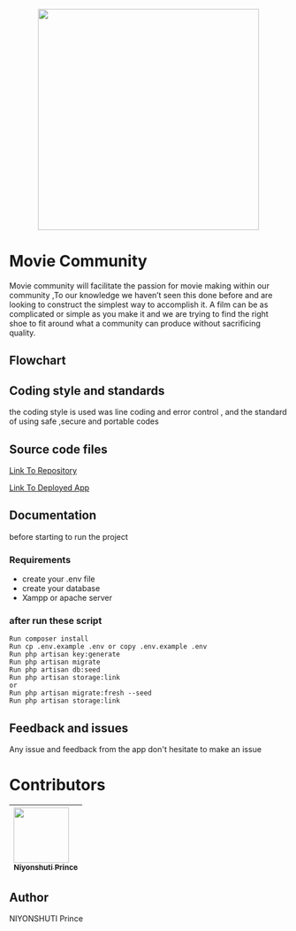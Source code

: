 <p align="center">
    <img src="https://user-images.githubusercontent.com/46887030/165627580-9bfcb2a6-5386-4337-b6c5-fdbcdc39f29d.png" width="400">
</p>

# Movie Community  

Movie community will facilitate the passion for movie making within our community ,To our knowledge we haven’t seen this done before and are looking to construct the simplest way to accomplish it.  A film can be as complicated or simple as you make it and we are trying to find the right shoe to fit around what a community can produce without sacrificing quality.

## Flowchart

## Coding style and standards

the coding style is used was line coding and error control , and the standard of using safe ,secure and portable codes

## Source code files

[Link To Repository](https://github.com/PrinceNiyonshuti/movie_community)

[Link To Deployed App](#)

## Documentation

before starting to run the project 

### Requirements

- create your .env file 
- create your database
- Xampp or apache server

### after run these script 

    Run composer install
    Run cp .env.example .env or copy .env.example .env
    Run php artisan key:generate
    Run php artisan migrate
    Run php artisan db:seed
    Run php artisan storage:link
    or
    Run php artisan migrate:fresh --seed
    Run php artisan storage:link

## Feedback and issues

Any issue and feedback from the app don't hesitate to make an issue

# Contributors

| [<img src="https://github.com/PrinceNiyonshuti.png" width="100px;"><br><sub><b>Niyonshuti Prince</b></sub>](https://github.com/PrinceNiyonshuti) |
| :------------------------------------------------------------------------------------------------------------------------ |

## Author

NIYONSHUTI Prince
